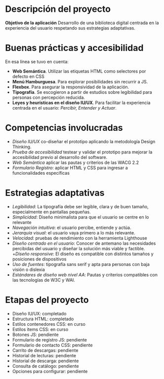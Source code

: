 # Descripción del proyecto
**Objetivo de la aplicación** Desarrollo de una biblioteca digital centrada en la experiencia del usuario respetando sus estrategias adaptativas. 
# Buenas prácticas y accesibilidad
En esa línea se tuvo en cuenta:
+ **Web Semántica**. Utilizar las etiquetas HTML como selectores por defecto en CSS
+ **Menú Hamburguesa**. Para explorar posibilidades sin recurrir a JS.
+ **Flexbox**. Para asegurar la responsividad de la aplicación.
+ **Tipografía**. Se escogieron a partir de estudios sobre legibilidad para personas con percepción reducida.
+ **Leyes y heurísticas en el diseño IU/UX**. Para facilitar la experiencia centrada en el usuario: *Percibir, Entender y Actuar*.
# Competencias involucradas
+ *Diseño IU/UX* co-diseñar el prototipo aplicando la metodología Design Thinking.
+ *Prueba de accesibilidad* testear y validar el prototipo para mejorar la accesibilidad previo al desarrollo del software.
+ *Web Semántica* aplicar las pautas y criterios de las WACG 2.2
+ *Formulario Registro*: aplicar HTML y CSS para ingresar a funcionalidades específicas
# Estrategias adaptativas
+ *Legibilidad*: La tipografía debe ser legible, clara y de buen tamaño, especialmente en pantallas pequeñas.
+ *Simplicidad*: Diseño minimalista para que el usuario se centre en lo relevante
+ *Navegación intuitiva*: el usuario percibe, entiende y actúa.
+ *Jerarquía visual*: el usuario vaya primero a lo más relevante. 
+ *Velocidad*: pruebas de rendimiento con la herramienta Lighthouse 
+ *Diseño centrado en el usuario*: Conocer de antemano las necesidades percibidas del usuario y diseñar la solución más viable y factible.
+*Diseño responsive*: El diseño es compatible con distintos tamaños y posiciones de dispositivos
+ *Uso de fuentes*: tipografía sans serif y apta para personas con baja visión o dislexia
+ *Estándares de diseño web nivel AA*: Pautas y criterios compatibles con las tecnologías de W3C y WAI.
# Etapas del proyecto
+ Diseño IU/UX: completado
+ Estructura HTML: completado
+ Estilos contenedores CSS: en curso
+ Estilos items CSS: en curso
+ Botones JS: pendiente
+ Formulario de registro JS: pendiente
+ Formulario de contacto CSS: pendiente
+ Carrito de descargas: pendiente
+ Historial de lecturas: pendiente
+ Historial de descarga: pendiente
+ Consulta de catálogo: pendiente
+ Opciones para configurar: pendiente
